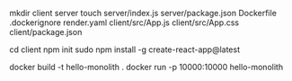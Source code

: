 mkdir client server
touch server/index.js server/package.json Dockerfile .dockerignore render.yaml client/src/App.js client/src/App.css client/package.json

cd client
npm init
sudo npm install -g create-react-app@latest


docker build -t hello-monolith .
docker run -p 10000:10000 hello-monolith